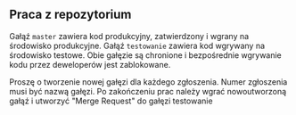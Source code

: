## Praca z repozytorium

Gałąź `master` zawiera kod produkcyjny, zatwierdzony i wgrany na środowisko produkcyjne.
Gałąź `testowanie` zawiera kod wgrywany na środowisko testowe.
Obie gałęzie są chronione i bezpośrednie wgrywanie kodu przez deweloperów jest zablokowane.

Proszę o tworzenie nowej gałęzi dla każdego zgłoszenia. Numer zgłoszenia musi być nazwą gałęzi. Po zakończeniu prac należy wgrać nowoutworzoną gałąź i utworzyć "Merge Request" do gałęzi testowanie
